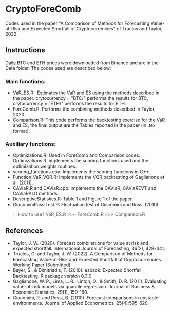 # CryptoForeComb

Codes used in the paper "A Comparison of Methods for Forecasting Value-at-Risk and Expected Shortfall of Cryptocurrencies" of Trucíos and Taylor, 2022.

## Instructions

Daily BTC and ETH prices were downloaded from Binance and are in the Data folder. The codes used are described below:


### Main functions:

- VaR_ES.R : Estimates the VaR and ES using the methods described in the paper. crytocurrency = "BTC/" performs the results for BTC, crytocurrency = "ETH/" performs the results for ETH.
- ForeComb.R: Performs the combining methods described in Taylor, 2020.
- Comparison.R: This code performs the backtesting exercise for the VaR and ES, the final output are the Tables reported in the paper (in .tex format). 


### Auxiliary functions:

- Optimizations.R: Used in ForeComb and Comparison codes. Optimizations.R, implements the scoring functions used and the optimization weights routines.
- scoring_functions.cpp: Implements the scoring functions in C++.
- Function_VaR_VQR.R: Implements the VQR backtesting of Gaglianone et al. (2011).
- CAViaR.R and CAViaR.cpp: implements the CAViaR, CAViaREVT and CAViaRALD methods.
- DescriptiveStatistics.R: Table 1 and Figure 1 of the paper.
- GiacominiRossiTest.R: Fluctuation test of Giacomini and Rossi (2010)

> How to use? VaR_ES.R >>> ForeComb.R >>> Comparison.R


## References

- Taylor, J. W. (2020). Forecast combinations for value at risk and expected shortfall. International Journal of Forecasting, 36(2), 428-441.
- Trucíos, C. and Taylor, J. W. (2022). A Comparison of Methods for Forecasting Value-at-Risk and Expected Shortfall of Cryptocurrencies. Working Paper (Submitted)
- Bayer, S., & Dimitriadis, T. (2010). esback: Expected Shortfall Backtesting. R package version 0.3.0
- Gaglianone, W. P., Lima, L. R., Linton, O., & Smith, D. R. (2011). Evaluating value-at-risk models via quantile regression. Journal of Business & Economic Statistics, 29(1), 150-160.
- Giacomini, R. and Rossi, B. (2010). Forecast comparisons in unstable environments. Journal of Applied
Econometrics, 25(4):595-620.
